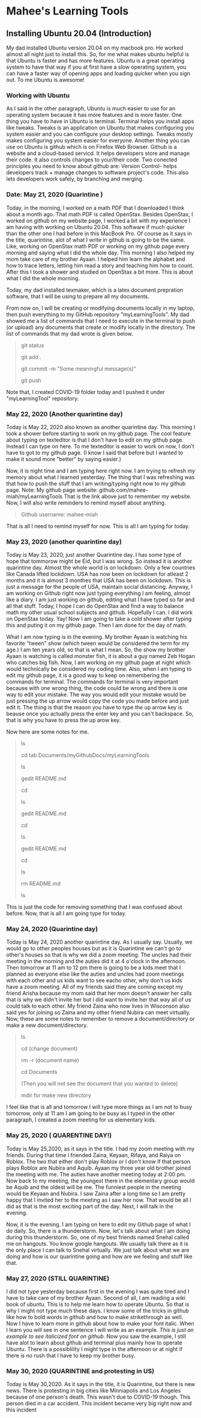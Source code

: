 # Mahee's Learning Tools

## Installing Ubuntu 20.04 (Introduction)

My dad installed Ubuntu version 20.04 on my macbook pro.
He worked almost all night just to install this.
So, for me what makes ubuntu helpful is that Ubuntu is faster and has more features.
Ubuntu is a great operating system to have that way if you at first have a slow operating system, you can have a faster way of opening apps and loading quicker when you sign out.
To me Ubuntu is awesome!

### Working with Ubuntu

As I said in the other paragraph, Ubuntu is much easier to use for an operating system because it has more features and is more faster. One thing you have to have in Ubuntu is terminal. Terminal helps you install apps like tweaks.
Tweaks is an application on Ubuntu that makes configuring you system easier and you can configure your desktop settings.
Tweaks mostly makes configuring you system easier for everyone.
Another thing you can use on Ubuntu is github which is on Firefox Web Browser. 
Github is a website and a cloud-based servicd.
It helps developers store and manage their code.
It also controls changes to your/their code.
Two conected principles you need to know about github are:
Version Control- helps developers track + manage changes to software project's code.
This also lets developers work safely, by branching and merging.


### Date: May 21, 2020 (Quarintine )
Today, in the morning, I worked on a math PDF that I downloaded I think about a month ago. 
That math PDF is called OpenStax. Besides OpenStax, I worked on github on my website page, I worked a bit with my experience I am having with working on Ubuntu 20.04.
This software if much quicker than the other one I had before in this MacBook Pro.
Of course as it says in the title, quarintine, alot of what I write in github is going to be the same.
Like, working on OpenStax math PDF or working on my github page every morning and saying what I did the whole day.
This morning I also helped my mom take care of my brother Ayaan.
I helped him learn the alphabet and how to trace letters, letting him read a story and teaching him how to count. 
After this I took a shower and studied on OpenStax a bit more. This is about what I did the whole morning.

Today, my dad installed texmaker, which is a latex document prepration software, that I will be using to prepare all my documents. 

From now on, I will be creating or modifying documents locally in my laptop, then push everything to my GitHub repository "myLearningTools". My dad showed me a list of commands that I need to execute in the terminal to push (or upload) any documents that create or modify locally in the directory. The list of commands that my dad wrote is given below. 

> git status
> 
> git add .
>
> git commit -m "Some meaningful message(s)"
>
> git push


Note that, I created COVID-19 folder today and I pushed it under "myLearningTool" repository. 
 
 ### May 22, 2020 (Another quarintine day)
  Today is May 22, 2020 also known as another quarintine day. This morning I took a shower before starting to work on my github page. 
The cool feature about typing on texteditor is that I don't have to edit on my github page.
Instead I can type on here.
To me texteditor is easier to work on now, I don't have to got to my github page. 
(I know I said that before but I wanted to make it sound more "better" by saying easier.)

Now, it is night time and I am typing here right now. 
I am trying to refresh my memory about what I learned yesterday.
The thing that I was refreshing was that how to push the stuff that I am writing/typing right now to my github page.
Note: My github page website: github.com/mahee-miah/myLearningTools
That is the link above just to remember my website. Now, I will also write reminders to remind myself about anything. 
>Github username: mahee-miah


That is all I need to remind myself for now.
This is all I am typing for today.


### May 23, 2020 (another quarintine day)

Today is May 23, 2020, just another Quarintine day. 
I has some type of hope that tommorow might be Eid, but I was wrong.
So instead it is another quarintine day. 
Almost the whole world is on lockdown.
Only a few countries like Canada lifted lockdown.
USA has now been on lockdown for atleast 2 months and it is almost 3 monthes that USA has been on lockdown.
This is just a message for the people of USA, maintain social distancing.
Anyway, I am working on Github right now just typing everything I am feeling, almost like a diary.
I am just working on github, editing what I have typed so far and all that stuff.
Today, I hope I can do OpenStax and find a way to balance math my other usual school subjects and github. Hopefully I can.
I did work on OpenStax today.
Yay! Now I am going to take a cold shower after typing this and puting it on my github page. Then I am done for the day of math.


What I am now typing is in the evening. My brother Ayaan is watching his favorite "tween" show (which tween would be considered the term for my age.)
I am ten years old, so that is what I mean.
So, the show my brother Ayaan is watching is called monster fish, it is about a guy named Zeb Hogan who catches big fish.
Now, I am working on my github page at night which would technically be considered my coding time.
Also, when I am typing to edit my github page, it is a good way to keep on remembering the commands for terminal. 
The commands for terminal is very important because with one wrong thing, the code could be wrong and there is one way to edit your mistake.
The way you would edit your mistake would be just pressing the up arrow would copy the code you made before and just edit it.
The thing is that the reason you have to type the up arrow key is beause once you actually press the enter key and you can't backspace. 
So, that is why you have to press the up arow key.

Now here are some notes for me.
 >ls
 >
 >cd tab:Documents/myGithubDocs/myLearningTools
 >
 >ls
 >
 >gedit README.md
 >
 >cd
 >
 >ls
 >
 >gedit README.md
 >
 >cd
 >
 >ls
 >
 >gedit README.md
 >
 >cd
 >
 >ls
 >
 >rm README.md
 >
 >ls
 >
 This is just the code for removing something that I was confused about before.
 Now, that is all I am going type for today.
 
 
### May 24, 2020 (Quarintine day)
 Today is May 24, 2020 another quarintine day.
 As I usually say.
 Usually, we would go to other peoples houses but as it is Quarintine we can't go to other's houses so that is why we did a zoom meeting.
 The uncles had their meeting in the morning and the auties did it at 4 o'clock in the afternoon. 
 Then tomorrow at 11 am to 12 pm there is going to be a kids meet that I planned as everyone else like the auties and uncles had zoom meetings with each other and us kids want to see eacho other, why don't us kids have a zoom meeting. 
 All of my friends said they are coming except my friend Arisha because my mom said that her mom doesn't answer her calls that is why we didn't invite her but I did want to invite her that way all of us could talk to each other.
 My friend Zaina who now lives in Wisconson also said yes for joining so Zaina and my other friend Nubira can meet virtually.
 Now, these are some notes to remember to remove a document/directory or make a new document/directory. 
 >
 >ls
 >
 >cd (change document)
 >
 > rm -r (document name)
 >
 > cd Documents
 >
 > (Then you will not see the document that you wanted to delete)
 >
 > mdir for make new directory
 >
 
I feel like that is all and tomorrow I will 	type more things as I am not to busy tomorrow, only at 11 am I am going to be busy as I typed in the other paragraph, I created a zoom meeting for us elementary kids.


### May 25, 2020 ( QUARENTINE DAY!)

Today is May 25,2020, as it says in the title.
I had my zoom meeting with my friends.
During that time i friended Zaina, Keyaan, Rifaya, and Raiya on Roblox.
The two that either don't play Roblox or I don't know if that person plays Roblox are Nubira and Aquib.
Ayaan my three year old brother joined the meeting with me.
The auties have another meeting today at 2:00 pm.
Now back to my meeting, the youngest there in the elementary group would be Aquib and the oldest will be me.
The funniest people in the meeting would be Keyaan and Nubira.
I saw Zaina after a long time so I am pretty happy that I invited her to the meeting as I saw her now.
That would be all I did as that is the most exciting part of the day. 
Next, I will talk in the evening.

Now, it is the evening.
I am typing on here to edit my Github page of what I do daily.
So, there is a thunderstorm.
Now, let's talk about what I am doing during this thunderstorm.
So, one of my best friends named Snehal called me on hangouts.
You know google hangouts.
We usually talk there as it is the only place I can talk to Snehal virtually.
We just talk about what we are doing and how is our quarintine going and how are we feeling and stuff like that.


### May 27, 2020 (**STILL QUARINTINE**)
I did not type yesterday because first in the evening I was quite tired and I have to take care of my brother Ayaan.
Second of all, I am reading a wiki book of ubuntu. 
This is to help me learn how to operate Ubuntu.
So that is why I might not type much these days.
I know some of the tricks in github like how to bold words in github and how to make strikethrough as well.
Now I have to learn more in github about how to make your font italic. When I learn you will see in one sentence I will write as an example.
*This is just an example to see italicized font on github.*
Now you saw the example, I still have alot to learn about github and terminal plus mainly how to operate Ubuntu. 
There is a possiblility I might type in the afternoon or at night if there is no rush that I have to keep my brother busy.



### May 30, 2020 (**QUARINTINE** and protesting in US)

Today is May 30,2020. As it says in the title, it is Quarintine, but there is new news. There is protesting in big cities like Minniapolis and Los Angeles because of one person's death. This wasn't due to COVID-19 though. This person died in a car accident. This incident became very big right now and this incident
